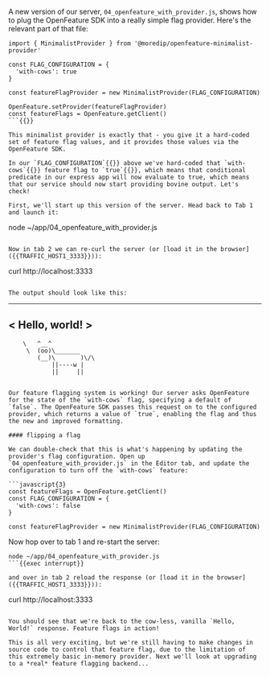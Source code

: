A new version of our server, `04_openfeature_with_provider.js`, shows how to plug the OpenFeature SDK into a really simple flag provider.  Here's the relevant part of that file:

```
import { MinimalistProvider } from '@moredip/openfeature-minimalist-provider'

const FLAG_CONFIGURATION = {
  'with-cows': true
}

const featureFlagProvider = new MinimalistProvider(FLAG_CONFIGURATION)

OpenFeature.setProvider(featureFlagProvider)
const featureFlags = OpenFeature.getClient()
```{{}}

This minimalist provider is exactly that - you give it a hard-coded set of feature flag values, and it provides those values via the OpenFeature SDK.

In our `FLAG_CONFIGURATION`{{}} above we've hard-coded that `with-cows`{{}} feature flag to `true`{{}}, which means that conditional predicate in our express app will now evaluate to true, which means that our service should now start providing bovine output. Let's check!

First, we'll start up this version of the server. Head back to Tab 1 and launch it:

```
node ~/app/04_openfeature_with_provider.js
```{{exec interrupt}}

Now in tab 2 we can re-curl the server (or [load it in the browser]({{TRAFFIC_HOST1_3333}})):

```
curl http://localhost:3333
```{{exec}}

The output should look like this:

```
 _______________
< Hello, world! >
 ---------------
        \   ^__^
         \  (oo)\_______
            (__)\       )\/\
                ||----w |
                ||     ||
```{{}}

Our feature flagging system is working! Our server asks OpenFeature for the state of the `with-cows` flag, specifying a default of `false`. The OpenFeature SDK passes this request on to the configured provider, which returns a value of `true`, enabling the flag and thus the new and improved formatting.

#### flipping a flag

We can double-check that this is what's happening by updating the provider's flag configuration. Open up `04_openfeature_with_provider.js` in the Editor tab, and update the configuration to turn off the `with-cows` feature:

```javascript{3}
const featureFlags = OpenFeature.getClient()
const FLAG_CONFIGURATION = {
  'with-cows': false
}

const featureFlagProvider = new MinimalistProvider(FLAG_CONFIGURATION)
```

Now hop over to tab 1 and re-start the server:

```
node ~/app/04_openfeature_with_provider.js
```{{exec interrupt}}

and over in tab 2 reload the response (or [load it in the browser]({{TRAFFIC_HOST1_3333}})):

```
curl http://localhost:3333
```{{exec}}

You should see that we're back to the cow-less, vanilla `Hello, World!` response. Feature flags in action!

This is all very exciting, but we're still having to make changes in source code to control that feature flag, due to the limitation of
this extremely basic in-memory provider. Next we'll look at upgrading to a *real* feature flagging backend...
